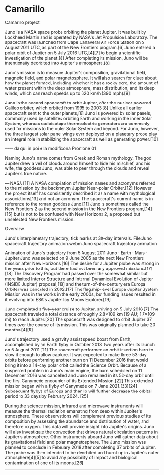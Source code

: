 # Camarillo
Camarillo project


Juno is a NASA space probe orbiting the planet Jupiter. It was built by Lockheed Martin and is operated by NASA's Jet Propulsion Laboratory. The spacecraft was launched from Cape Canaveral Air Force Station on 5 August 2011 UTC, as part of the New Frontiers program.[6] Juno entered a polar orbit of Jupiter on 5 July 2016 UTC,[4][7] to begin a scientific investigation of the planet.[8] After completing its mission, Juno will be intentionally deorbited into Jupiter's atmosphere.[8]

Juno's mission is to measure Jupiter's composition, gravitational field, magnetic field, and polar magnetosphere. It will also search for clues about how the planet formed, including whether it has a rocky core, the amount of water present within the deep atmosphere, mass distribution, and its deep winds, which can reach speeds up to 620 km/h (390 mph).[9]

Juno is the second spacecraft to orbit Jupiter, after the nuclear powered Galileo orbiter, which orbited from 1995 to 2003.[8] Unlike all earlier spacecraft sent to the outer planets,[8] Juno is powered by solar panels, commonly used by satellites orbiting Earth and working in the inner Solar System, whereas radioisotope thermoelectric generators are commonly used for missions to the outer Solar System and beyond. For Juno, however, the three largest solar panel wings ever deployed on a planetary probe play an integral role in stabilizing the spacecraft as well as generating power.[10]

---- da qui in poi è la modificona Prontone 01

Naming
Juno's name comes from Greek and Roman mythology. The god Jupiter drew a veil of clouds around himself to hide his mischief, and his wife, the goddess Juno, was able to peer through the clouds and reveal Jupiter's true nature.

— NASA [11]
A NASA compilation of mission names and acronyms referred to the mission by the backronym Jupiter Near-polar Orbiter.[12] However the project itself has consistently described it as a name with mythological associations[13] and not an acronym. The spacecraft's current name is in reference to the roman goddess Juno.[11] Juno is sometimes called the New Frontiers 2 as the second mission in the New Frontiers program,[14][15] but is not to be confused with New Horizons 2, a proposed but unselected New Frontiers mission.

Overview

Juno's interplanetary trajectory; tick marks at 30-day intervals.
File:Juno spacecraft trajectory animation.webm
Juno spacecraft trajectory animation

Animation of Juno's trajectory from 5 August 2011
  Juno ·   Earth ·   Mars ·   Jupiter
Juno was selected on 9 June 2005 as the next New Frontiers mission after New Horizons.[16] The desire for a Jupiter probe was strong in the years prior to this, but there had not been any approved missions.[17][18] The Discovery Program had passed over the somewhat similar but more limited Interior Structure and Internal Dynamical Evolution of Jupiter (INSIDE Jupiter) proposal,[18] and the turn-of-the-century era Europa Orbiter was canceled in 2002.[17] The flagship-level Europa Jupiter System Mission was in the works in the early 2000s, but funding issues resulted in it evolving into ESA's Jupiter Icy Moons Explorer.[19]

Juno completed a five-year cruise to Jupiter, arriving on 5 July 2016.[7] The spacecraft traveled a total distance of roughly 2.8×109 km (19 AU; 1.7×109 mi) to reach Jupiter.[20] The spacecraft was designed to orbit Jupiter 37 times over the course of its mission. This was originally planned to take 20 months.[4][5]

Juno's trajectory used a gravity assist speed boost from Earth, accomplished by an Earth flyby in October 2013, two years after its launch on 5 August 2011.[21] The spacecraft performed an orbit insertion burn to slow it enough to allow capture. It was expected to make three 53-day orbits before performing another burn on 11 December 2016 that would bring it into a 14-day polar orbit called the Science Orbit. Because of a suspected problem in Juno's main engine, the burn scheduled on 11 December 2016 was cancelled and Juno remained in its 53-day orbit until the first Ganymede encounter of its Extended Mission.[22] This extended mission began with a flyby of Ganymede on 7 June 2021.[23][24] Subsequent flybys of Europa and then Io will further decrease the orbital period to 33 days by February 2024. [25]

During the science mission, infrared and microwave instruments will measure the thermal radiation emanating from deep within Jupiter's atmosphere. These observations will complement previous studies of its composition by assessing the abundance and distribution of water, and therefore oxygen. This data will provide insight into Jupiter's origins. Juno will also investigate the convection that drives natural circulation patterns in Jupiter's atmosphere. Other instruments aboard Juno will gather data about its gravitational field and polar magnetosphere. The Juno mission was planned to conclude in February 2018 after completing 37 orbits of Jupiter. The probe was then intended to be deorbited and burnt up in Jupiter's outer atmosphere[4][5] to avoid any possibility of impact and biological contamination of one of its moons.[26]

--------------
